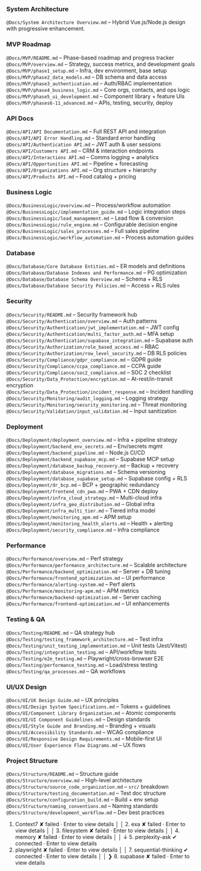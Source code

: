 ### System Architecture
 `@Docs/System Architecture Overview.md` – Hybrid Vue.js/Node.js design with progressive enhancement.

### MVP Roadmap
 `@Docs/MVP/README.md` – Phase-based roadmap and progress tracker  
 `@Docs/MVP/overview.md` – Strategy, success metrics, and development goals  
 `@Docs/MVP/phase1_setup.md` – Infra, dev environment, base setup  
 `@Docs/MVP/phase2_data_models.md` – DB schema and data access  
 `@Docs/MVP/phase3_authentication.md` – Auth/RBAC implementation  
 `@Docs/MVP/phase4_business_logic.md` – Core orgs, contacts, and ops logic  
 `@Docs/MVP/phase5_ui_development.md` – Component library + feature UIs  
 `@Docs/MVP/phases6-11_advanced.md` – APIs, testing, security, deploy

### API Docs
 `@Docs/API/API Documentation.md` – Full REST API and integration  
 `@Docs/API/API Error Handling.md` – Standard error handling  
 `@Docs/API/Authentication API.md` – JWT auth & user sessions  
 `@Docs/API/Customers API.md` – CRM & interaction endpoints  
 `@Docs/API/Interactions API.md` – Comms logging + analytics  
 `@Docs/API/Opportunities API.md` – Pipeline + forecasting  
 `@Docs/API/Organizations API.md` – Org structure + hierarchy  
 `@Docs/API/Products API.md` – Food catalog + pricing

### Business Logic
 `@Docs/BusinessLogic/overview.md` – Process/workflow automation  
 `@Docs/BusinessLogic/implementation_guide.md` – Logic integration steps  
 `@Docs/BusinessLogic/lead_management.md` – Lead flow & conversion  
 `@Docs/BusinessLogic/rule_engine.md` – Configurable decision engine  
 `@Docs/BusinessLogic/sales_processes.md` – Full sales pipeline  
 `@Docs/BusinessLogic/workflow_automation.md` – Process automation guides

### Database
 `@Docs/Database/Core Database Entities.md` – ER models and definitions  
 `@Docs/Database/Database Indexes and Performance.md` – PG optimization  
 `@Docs/Database/Database Schema Overview.md` – Schema + RLS  
 `@Docs/Database/Database Security Policies.md` – Access + RLS rules

### Security
 `@Docs/Security/README.md` – Security framework hub  
 `@Docs/Security/Authentication/overview.md` – Auth patterns  
 `@Docs/Security/Authentication/jwt_implementation.md` – JWT config  
 `@Docs/Security/Authentication/multi_factor_auth.md` – MFA setup  
 `@Docs/Security/Authentication/supabase_integration.md` – Supabase auth  
 `@Docs/Security/Authorization/role_based_access.md` – RBAC  
 `@Docs/Security/Authorization/row_level_security.md` – DB RLS policies  
 `@Docs/Security/Compliance/gdpr_compliance.md` – GDPR guide  
 `@Docs/Security/Compliance/ccpa_compliance.md` – CCPA guide  
 `@Docs/Security/Compliance/soc2_compliance.md` – SOC 2 checklist  
 `@Docs/Security/Data_Protection/encryption.md` – At-rest/in-transit encryption  
 `@Docs/Security/Data_Protection/incident_response.md` – Incident handling  
 `@Docs/Security/Monitoring/audit_logging.md` – Logging strategy  
 `@Docs/Security/Monitoring/security_monitoring.md` – Threat monitoring  
 `@Docs/Security/Validation/input_validation.md` – Input sanitization

### Deployment
 `@Docs/Deployment/deployment_overview.md` – Infra + pipeline strategy  
 `@Docs/Deployment/backend_env_secrets.md` – Env/secrets mgmt  
 `@Docs/Deployment/backend_pipeline.md` – Node.js CI/CD  
 `@Docs/Deployment/backend_supabase_mcp.md` – Supabase MCP setup  
 `@Docs/Deployment/database_backup_recovery.md` – Backup + recovery  
 `@Docs/Deployment/database_migrations.md` – Schema versioning  
 `@Docs/Deployment/database_supabase_setup.md` – Supabase config + RLS  
 `@Docs/Deployment/dr_bcp.md` – BCP + geographic redundancy  
 `@Docs/Deployment/frontend_cdn_pwa.md` – PWA + CDN deploy  
 `@Docs/Deployment/infra_cloud_strategy.md` – Multi-cloud infra  
 `@Docs/Deployment/infra_geo_distribution.md` – Global infra  
 `@Docs/Deployment/infra_multi_tier.md` – Tiered infra model  
 `@Docs/Deployment/monitoring_apm.md` – APM setup  
 `@Docs/Deployment/monitoring_health_alerts.md` – Health + alerting  
 `@Docs/Deployment/security_compliance.md` – Infra compliance

### Performance
 `@Docs/Performance/overview.md` – Perf strategy  
 `@Docs/Performance/performance_architecture.md` – Scalable architecture  
 `@Docs/Performance/backend_optimization.md` – Server + DB tuning  
 `@Docs/Performance/frontend_optimization.md` – UI performance  
 `@Docs/Performance/alerting-system.md` – Perf alerts  
 `@Docs/Performance/monitoring-apm.md` – APM metrics  
 `@Docs/Performance/backend-optimization.md` – Server caching  
 `@Docs/Performance/frontend-optimization.md` – UI enhancements

### Testing & QA
 `@Docs/Testing/README.md` – QA strategy hub  
 `@Docs/Testing/testing_framework_architecture.md` – Test infra  
 `@Docs/Testing/unit_testing_implementation.md` – Unit tests (Jest/Vitest)  
 `@Docs/Testing/integration_testing.md` – API/workflow tests  
 `@Docs/Testing/e2e_testing.md` – Playwright/cross-browser E2E  
 `@Docs/Testing/performance_testing.md` – Load/stress testing  
 `@Docs/Testing/qa_processes.md` – QA workflows

### UI/UX Design
 `@Docs/UI/UX Design Guide.md` – UX principles  
 `@Docs/UI/Design System Specifications.md` – Tokens + guidelines  
 `@Docs/UI/Component Library Organization.md` – Atomic components  
 `@Docs/UI/UI Component Guidelines.md` – Design standards  
 `@Docs/UI/Style Guide and Branding.md` – Branding + visuals  
 `@Docs/UI/Accessibility Standards.md` – WCAG compliance  
 `@Docs/UI/Responsive Design Requirements.md` – Mobile-first UI  
 `@Docs/UI/User Experience Flow Diagrams.md` – UX flows

### Project Structure
 `@Docs/Structure/README.md` – Structure guide  
 `@Docs/Structure/overview.md` – High-level architecture  
 `@Docs/Structure/source_code_organization.md` – `src/` breakdown  
 `@Docs/Structure/testing_documentation.md` – Test doc structure  
 `@Docs/Structure/configuration_build.md` – Build + env setup  
 `@Docs/Structure/naming_conventions.md` – Naming standards  
 `@Docs/Structure/development_workflow.md` – Dev best practices

1. Context7             ✘ failed · Enter to view details                              │
│   2. exa                  ✘ failed · Enter to view details                              │
│   3. filesystem           ✘ failed · Enter to view details                              │
│   4. memory               ✘ failed · Enter to view details                              │
│ ↓ 5. perplexity-ask       ✔ connected · Enter to view details
 2. playwright           ✘ failed · Enter to view details                              │
│   7. sequential-thinking  ✔ connected · Enter to view details                           │
│ ❯ 8. supabase             ✘ failed · Enter to view details         